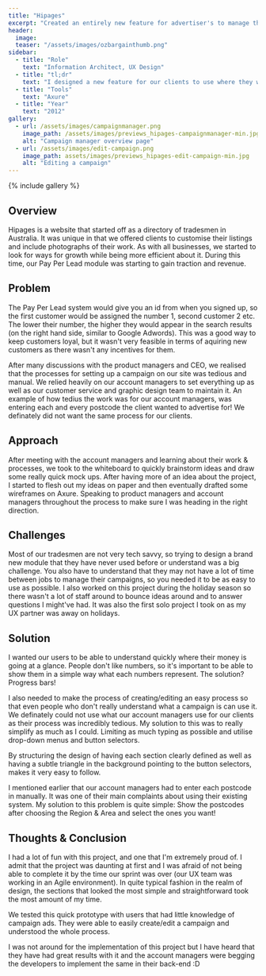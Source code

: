 ```yaml
---
title: "Hipages"
excerpt: "Created an entirely new feature for advertiser's to manage their ad campaigns"
header:
  image:
  teaser: "/assets/images/ozbargainthumb.png"
sidebar:
  - title: "Role"
    text: "Information Architect, UX Design"
  - title: "tl;dr"
    text: "I designed a new feature for our clients to use where they were able to manage/edit their own campaigns that was so intuitive to use, our own account managers wanted it in their back-end system! :)"
  - title: "Tools"
    text: "Axure"
  - title: "Year"
    text: "2012"
gallery:
  - url: /assets/images/campaignmanager.png
    image_path: /assets/images/previews_hipages-campaignmanager-min.jpg
    alt: "Campaign manager overview page"
  - url: /assets/images/edit-campaign.png
    image_path: assets/images/previews_hipages-edit-campaign-min.jpg
    alt: "Editing a campaign"
---
```


{% include gallery %}

## Overview
Hipages is a website that started off as a directory of tradesmen in Australia. It was unique in that we offered clients to customise their listings and include photographs of their work. As with all businesses, we started to look for ways for growth while being more efficient about it. During this time, our Pay Per Lead module was starting to gain traction and revenue.

## Problem
The Pay Per Lead system would give you an id from when you signed up, so the first customer would be assigned the number 1, second customer 2 etc. The lower their number, the higher they would appear in the search results (on the right hand side, similar to Google Adwords). This was a good way to keep customers loyal, but it wasn't very feasible in terms of aquiring new customers as there wasn't any incentives for them.

After many discussions with the product managers and CEO, we realised that the processes for setting up a campaign on our site was tedious and manual. We relied heavily on our account managers to set everything up as well as our customer service and graphic design team to maintain it. An example of how tedius the work was for our account managers, was entering each and every postcode the client wanted to advertise for! We definately did not want the same process for our clients.

## Approach
After meeting with the account managers and learning about their work & processes, we took to the whiteboard to quickly brainstorm ideas and draw some really quick mock ups. After having more of an idea about the project, I started to flesh out my ideas on paper and then eventually drafted some wireframes on Axure. Speaking to product managers and account managers throughout the process to make sure I was heading in the right direction.

## Challenges
Most of our tradesmen are not very tech savvy, so trying to design a brand new module that they have never used before or understand was a big challenge. You also have to understand that they may not have a lot of time between jobs to manage their campaigns, so you needed it to be as easy to use as possible. I also worked on this project during the holiday season so there wasn't a lot of staff around to bounce ideas around and to answer questions I might've had. It was also the first solo project I took on as my UX partner was away on holidays.

## Solution
I wanted our users to be able to understand quickly where their money is going at a glance. People don't like numbers, so it's important to be able to show them in a simple way what each numbers represent. The solution? Progress bars!

I also needed to make the process of creating/editing an easy process so that even people who don't really understand what a campaign is can use it. We definately could not use what our account managers use for our clients as their process was incredibly tedious. My solution to this was to really simplify as much as I could. Limiting as much typing as possible and utilise drop-down menus and button selectors.

By structuring the design of having each section clearly defined as well as having a subtle triangle in the background pointing to the button selectors, makes it very easy to follow.

I mentioned earlier that our account managers had to enter each postcode in manually. It was one of their main complaints about using their existing system. My solution to this problem is quite simple: Show the postcodes after choosing the Region & Area and select the ones you want!

## Thoughts & Conclusion
I had a lot of fun with this project, and one that I'm extremely proud of. I admit that the project was daunting at first and I was afraid of not being able to complete it by the time our sprint was over (our UX team was working in an Agile environment). In quite typical fashion in the realm of design, the sections that looked the most simple and straightforward took the most amount of my time.

We tested this quick prototype with users that had little knowledge of campaign ads. They were able to easily create/edit a campaign and understood the whole process.

I was not around for the implementation of this project but I have heard that they have had great results with it and the account managers were begging the developers to implement the same in their back-end :D
